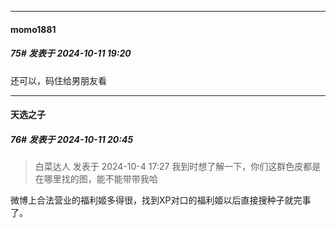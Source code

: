 ﻿
*****

####  momo1881  
##### 75#       发表于 2024-10-11 19:20

还可以，码住给男朋友看


*****

####  天选之子  
##### 76#       发表于 2024-10-11 20:45

<blockquote>白菜达人 发表于 2024-10-4 17:27
我到时想了解一下，你们这群色皮都是在哪里找的图，能不能带带我哈</blockquote>
微博上合法营业的福利姬多得很，找到XP对口的福利姬以后直接搜种子就完事了。

